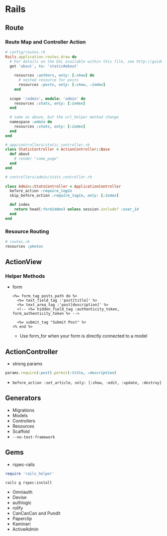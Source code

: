 # Rails
## Route
### Route Map and Controller Action
```ruby
# config/routes.rb
Rails.application.routes.draw do
  # For details on the DSL available within this file, see http://guides.rubyonrails.org/routing.html
  get 'about', to: 'static#about'
  
    resources :authors, only: [:show] do
      # nested resource for posts
      resources :posts, only: [:show, :index]
    end
    
  scope '/admin', module: 'admin' do
    resources :stats, only: [:index]
  end
  
  # same as above, but the url_helper method change
  namespace :admin do
    resources :stats, only: [:index]
  end
end

# app/controllers/static_controller.rb
class StaticController < ActionController::Base
  def about
    # render "some_page"
  end
end

# controllers/admin/stats_controller.rb
 
class Admin::StatsController < ApplicationController
  before_action :require_login
  skip_before_action :require_login, only: [:index]

  def index
    return head(:forbidden) unless session.include? :user_id
  end
end
```
### Resource Routing
```ruby
# routes.rb
resources :photos
```

## ActionView
### Helper Methods
- form
    ```erb
    <%= form_tag posts_path do %>
      <%= text_field_tag :'post[title]' %>
      <%= text_area_tag :'post[description]' %>
      <!-- <%= hidden_field_tag :authenticity_token, form_authenticity_token %> -->
    
      <%= submit_tag "Submit Post" %>
    <% end %>
    ```
    - Use form_for when your form is directly connected to a model

## ActionController
- strong params
```ruby
params.require(:post).permit(:title, :description)
```

- ``before_action :set_article, only: [:show, :edit, :update, :destroy]``

## Generators
- Migrations
- Models
- Controllers
- Resources
- Scaffold
- ``--no-test-framework``

## Gems
- rspec-rails
```ruby
require 'rails_helper'
```
```bash
rails g rspec:install
```

- Omniauth
- Devise
- authlogic
- rolify
- CanCanCan and Pundit
- Paperclip
- Kaminari
- ActiveAdmin